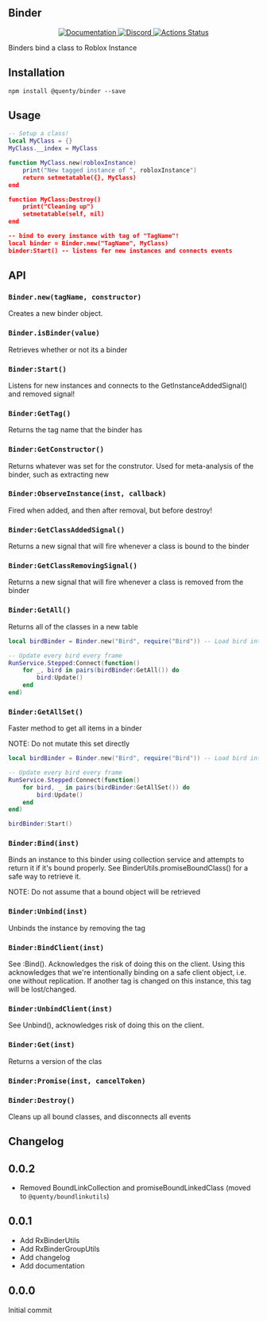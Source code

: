 ## Binder
<div align="center">
  <a href="http://quenty.github.io/api/">
    <img src="https://img.shields.io/badge/docs-website-green.svg" alt="Documentation" />
  </a>
  <a href="https://discord.gg/mhtGUS8">
    <img src="https://img.shields.io/badge/discord-nevermore-blue.svg" alt="Discord" />
  </a>
  <a href="https://github.com/Quenty/NevermoreEngine/actions">
    <img src="https://github.com/Quenty/NevermoreEngine/workflows/luacheck/badge.svg" alt="Actions Status" />
  </a>
</div>

Binders bind a class to Roblox Instance

## Installation
```
npm install @quenty/binder --save
```

## Usage

```lua
-- Setup a class!
local MyClass = {}
MyClass.__index = MyClass

function MyClass.new(robloxInstance)
	print("New tagged instance of ", robloxInstance")
	return setmetatable({}, MyClass)
end

function MyClass:Destroy()
	print("Cleaning up")
	setmetatable(self, nil)
end

-- bind to every instance with tag of "TagName"!
local binder = Binder.new("TagName", MyClass)
binder:Start() -- listens for new instances and connects events
```

## API

### `Binder.new(tagName, constructor)`
Creates a new binder object.

### `Binder.isBinder(value)`
Retrieves whether or not its a binder

### `Binder:Start()`
Listens for new instances and connects to the GetInstanceAddedSignal() and removed signal!

### `Binder:GetTag()`
Returns the tag name that the binder has

### `Binder:GetConstructor()`
Returns whatever was set for the construtor. Used for meta-analysis of the binder, such as extracting new

### `Binder:ObserveInstance(inst, callback)`
Fired when added, and then after removal, but before destroy!

### `Binder:GetClassAddedSignal()`
Returns a new signal that will fire whenever a class is bound to the binder

### `Binder:GetClassRemovingSignal()`
Returns a new signal that will fire whenever a class is removed from the binder

### `Binder:GetAll()`
Returns all of the classes in a new table

```lua
local birdBinder = Binder.new("Bird", require("Bird")) -- Load bird into binder

-- Update every bird every frame
RunService.Stepped:Connect(function()
	for _, bird in pairs(birdBinder:GetAll()) do
		bird:Update()
	end
end)

```
### `Binder:GetAllSet()`
Faster method to get all items in a binder

NOTE: Do not mutate this set directly

```lua
local birdBinder = Binder.new("Bird", require("Bird")) -- Load bird into binder

-- Update every bird every frame
RunService.Stepped:Connect(function()
	for bird, _ in pairs(birdBinder:GetAllSet()) do
		bird:Update()
	end
end)

birdBinder:Start()
```

### `Binder:Bind(inst)`
Binds an instance to this binder using collection service and attempts to return it if it's bound properly. See BinderUtils.promiseBoundClass() for a safe way to retrieve it.

NOTE: Do not assume that a bound object will be retrieved

### `Binder:Unbind(inst)`
Unbinds the instance by removing the tag

### `Binder:BindClient(inst)`
See :Bind(). Acknowledges the risk of doing this on the client. Using this acknowledges that we're intentionally binding on a safe client object, i.e. one without replication. If another tag is changed on this instance, this tag will be lost/changed.

### `Binder:UnbindClient(inst)`
See Unbind(), acknowledges risk of doing this on the client.

### `Binder:Get(inst)`
Returns a version of the clas

### `Binder:Promise(inst, cancelToken)`

### `Binder:Destroy()`
Cleans up all bound classes, and disconnects all events

## Changelog

## 0.0.2

- Removed BoundLinkCollection and promiseBoundLinkedClass (moved to `@quenty/boundlinkutils`)

## 0.0.1

- Add RxBinderUtils
- Add RxBinderGroupUtils
- Add changelog
- Add documentation

## 0.0.0

Initial commit
